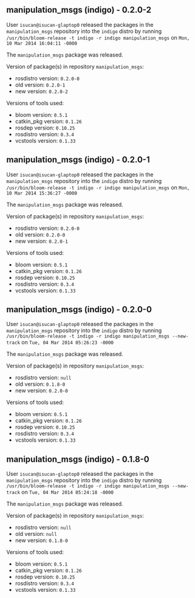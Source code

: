 ## manipulation_msgs (indigo) - 0.2.0-2

User `isucan@isucan-glaptop0` released the packages in the `manipulation_msgs` repository into the `indigo` distro by running `/usr/bin/bloom-release -t indigo -r indigo manipulation_msgs` on `Mon, 10 Mar 2014 16:04:11 -0000`

The `manipulation_msgs` package was released.

Version of package(s) in repository `manipulation_msgs`:
- rosdistro version: `0.2.0-0`
- old version: `0.2.0-1`
- new version: `0.2.0-2`

Versions of tools used:
- bloom version: `0.5.1`
- catkin_pkg version: `0.1.26`
- rosdep version: `0.10.25`
- rosdistro version: `0.3.4`
- vcstools version: `0.1.33`


## manipulation_msgs (indigo) - 0.2.0-1

User `isucan@isucan-glaptop0` released the packages in the `manipulation_msgs` repository into the `indigo` distro by running `/usr/bin/bloom-release -t indigo -r indigo manipulation_msgs` on `Mon, 10 Mar 2014 15:36:27 -0000`

The `manipulation_msgs` package was released.

Version of package(s) in repository `manipulation_msgs`:
- rosdistro version: `0.2.0-0`
- old version: `0.2.0-0`
- new version: `0.2.0-1`

Versions of tools used:
- bloom version: `0.5.1`
- catkin_pkg version: `0.1.26`
- rosdep version: `0.10.25`
- rosdistro version: `0.3.4`
- vcstools version: `0.1.33`


## manipulation_msgs (indigo) - 0.2.0-0

User `isucan@isucan-glaptop0` released the packages in the `manipulation_msgs` repository into the `indigo` distro by running `/usr/bin/bloom-release -t indigo -r indigo manipulation_msgs --new-track` on `Tue, 04 Mar 2014 05:26:23 -0000`

The `manipulation_msgs` package was released.

Version of package(s) in repository `manipulation_msgs`:
- rosdistro version: `null`
- old version: `0.1.8-0`
- new version: `0.2.0-0`

Versions of tools used:
- bloom version: `0.5.1`
- catkin_pkg version: `0.1.26`
- rosdep version: `0.10.25`
- rosdistro version: `0.3.4`
- vcstools version: `0.1.33`


## manipulation_msgs (indigo) - 0.1.8-0

User `isucan@isucan-glaptop0` released the packages in the `manipulation_msgs` repository into the `indigo` distro by running `/usr/bin/bloom-release -t indigo -r indigo manipulation_msgs --new-track` on `Tue, 04 Mar 2014 05:24:18 -0000`

The `manipulation_msgs` package was released.

Version of package(s) in repository `manipulation_msgs`:
- rosdistro version: `null`
- old version: `null`
- new version: `0.1.8-0`

Versions of tools used:
- bloom version: `0.5.1`
- catkin_pkg version: `0.1.26`
- rosdep version: `0.10.25`
- rosdistro version: `0.3.4`
- vcstools version: `0.1.33`


